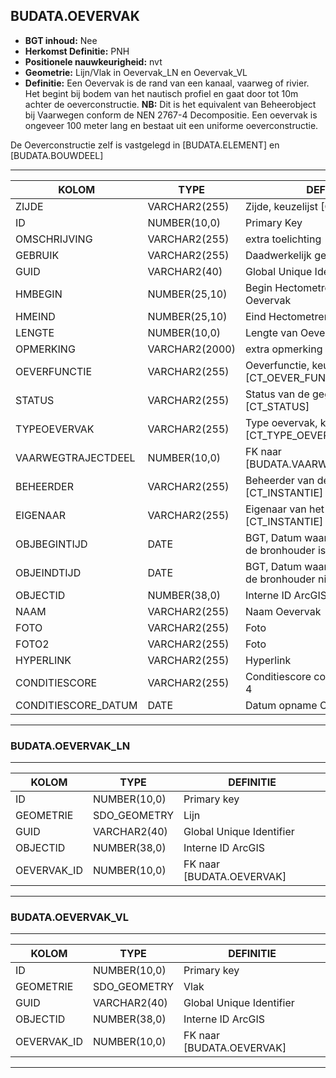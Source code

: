 ﻿## BUDATA.OEVERVAK


* __BGT inhoud:__ Nee
* __Herkomst Definitie:__ PNH
* __Positionele nauwkeurigheid:__ nvt
* __Geometrie:__ Lijn/Vlak in Oevervak_LN en Oevervak_VL
* __Definitie:__ Een Oevervak is de rand van een kanaal, vaarweg of rivier. Het begint bij bodem van het nautisch profiel en gaat door tot 10m achter de oeverconstructie. __NB:__ Dit is het equivalent van Beheerobject bij Vaarwegen conform de NEN 2767-4 Decompositie. Een oevervak is ongeveer 100 meter lang en bestaat uit een uniforme oeverconstructie.

De Oeverconstructie zelf is vastgelegd in [BUDATA.ELEMENT] en [BUDATA.BOUWDEEL]


***

|KOLOM                           	|TYPE          	|DEFINITIE|
|------                          	|----          	|-----    |
|ZIJDE                           	|VARCHAR2(255) 	|Zijde, keuzelijst [CT_ZIJDE]|
|ID                              	|NUMBER(10,0)  	|Primary Key|
|OMSCHRIJVING                    	|VARCHAR2(255) 	|extra toelichting|
|GEBRUIK                         	|VARCHAR2(255) 	|Daadwerkelijk gebruik vd oever|
|GUID                            	|VARCHAR2(40)  	|Global Unique Identifier||
|HMBEGIN                         	|NUMBER(25,10) 	|Begin Hectometrering van Oevervak|
|HMEIND                          	|NUMBER(25,10) 	|Eind Hectometrering van Oevervak|
|LENGTE                          	|NUMBER(10,0)  	|Lengte van Oevervak|
|OPMERKING                       	|VARCHAR2(2000)	|extra opmerking|
|OEVERFUNCTIE                    	|VARCHAR2(255) 	|Oeverfunctie, keuzelijst [CT_OEVER_FUNCTIE]|
|STATUS                          	|VARCHAR2(255) 	|Status van de gegevens, keuzelijst [CT_STATUS]|
|TYPEOEVERVAK                    	|VARCHAR2(255) 	|Type oevervak, keuzelijst [CT_TYPE_OEVERVAK]|
|VAARWEGTRAJECTDEEL              	|NUMBER(10,0)  	|FK naar [BUDATA.VAARWEGTRAJECTDEEL]|
|BEHEERDER                       	|VARCHAR2(255) 	|Beheerder van de halte, keuzelijst [CT_INSTANTIE]|
|EIGENAAR                        	|VARCHAR2(255) 	|Eigenaar van het object, keuzelijst [CT_INSTANTIE]|
|OBJBEGINTIJD                    	|DATE          	|BGT, Datum waarop het object bij de bronhouder is ontstaan|
|OBJEINDTIJD                     	|DATE          	|BGT, Datum waarop het object bij de bronhouder niet meer geldig is|
|OBJECTID                        	|NUMBER(38,0)   |Interne ID ArcGIS|
|NAAM								|VARCHAR2(255)	|Naam Oevervak|	
|FOTO								|VARCHAR2(255)	|Foto|
|FOTO2								|VARCHAR2(255)	|Foto|
|HYPERLINK							|VARCHAR2(255)	|Hyperlink|
|CONDITIESCORE						|VARCHAR2(255)	|Conditiescore conform NEN 2767-4|
|CONDITIESCORE_DATUM				|DATE			|Datum opname Conditiescore|

***

### BUDATA.OEVERVAK_LN

***

|KOLOM                           	|TYPE          	|DEFINITIE|
|------                          	|----          	|-----    |
|ID                         		|NUMBER(10,0)  	|Primary key|
|GEOMETRIE                       	|SDO_GEOMETRY  	|Lijn|
|GUID                            	|VARCHAR2(40)  	|Global Unique Identifier|
|OBJECTID                        	|NUMBER(38,0)   |Interne ID ArcGIS|
|OEVERVAK_ID						|NUMBER(10,0)	|FK naar [BUDATA.OEVERVAK]|

***

### BUDATA.OEVERVAK_VL

***

|KOLOM                           	|TYPE          	|DEFINITIE|
|------                          	|----          	|-----    |
|ID                         		|NUMBER(10,0)  	|Primary key|
|GEOMETRIE                       	|SDO_GEOMETRY  	|Vlak|
|GUID                            	|VARCHAR2(40)  	|Global Unique Identifier|
|OBJECTID                        	|NUMBER(38,0)   |Interne ID ArcGIS|
|OEVERVAK_ID						|NUMBER(10,0)	|FK naar [BUDATA.OEVERVAK]|

***

